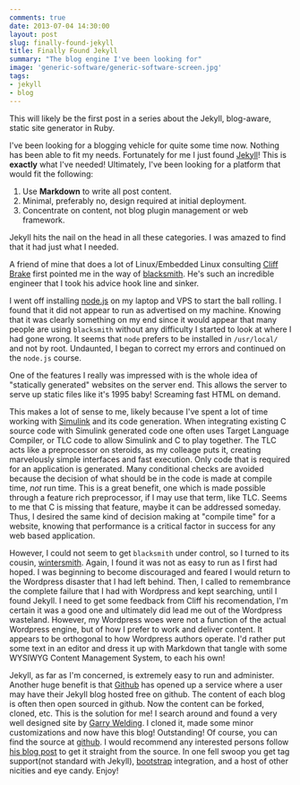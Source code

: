 ```yaml
---
comments: true
date: 2013-07-04 14:30:00
layout: post
slug: finally-found-jekyll
title: Finally Found Jekyll
summary: "The blog engine I've been looking for"
image: 'generic-software/generic-software-screen.jpg'
tags:
- jekyll 
- blog
---
```


This will likely be the first post in a series about the Jekyll, blog-aware,
static site generator in Ruby.  

I've been looking for a blogging vehicle for quite some time now.  Nothing has
been able to fit my needs.  Fortunately for me I just found
[Jekyll](http://jekyllrb.com/)!  This is **exactly** what I've needed!
Ultimately, I've been looking for a platform that would fit the following:

1. Use **Markdown** to write all post content.
2. Minimal, preferably no, design required at initial deployment. 
3. Concentrate on content, not blog plugin management or web framework.

Jekyll hits the nail on the head in all these categories.  I was amazed to find that it had just what I needed.

A friend of mine that does a lot of Linux/Embedded Linux consulting
[Cliff Brake](http://bec-systems.com/site/) first pointed me in the way of
[blacksmith](http://blog.nodejitsu.com/introducing-blacksmith). He's such an incredible engineer
that I took his advice hook line and sinker.


I went off installing [node.js](http://nodejs.org/) on my laptop and VPS to
start the ball rolling.  I found that it did not appear to run as advertised
on my machine.  Knowing that it was clearly something on my end since it would
appear that many people are using `blacksmith` without any difficulty I started
to look at where I had gone wrong.  It seems that `node` prefers to be
installed in `/usr/local/` and not by root.  Undaunted, I began to correct my
errors and continued on the `node.js` course.


One of the features I really was impressed with is the whole idea of 
"statically generated" websites on the server end.  This allows the server
to serve up static files like it's 1995 baby!  Screaming fast HTML on demand.

This makes a lot of sense to me, likely because I've spent a lot of time
working with [Simulink](http://mathworks.com) and its code generation.  When
integrating existing C source code with Simulink generated code one often uses
Target Language Compiler, or TLC code to allow Simulink and C to play
together.  The TLC acts like a preprocessor on steroids, as my colleage puts
it, creating marvelously simple interfaces and fast execution.  Only code that
is required for an application is generated.  Many conditional checks are
avoided because the decision of what should be in the code is made at compile
time, *not* run time.  This is a great benefit, one which is made possible
through a feature rich preprocessor, if I may use that term, like TLC.  Seems
to me that C is missing that feature, maybe it can be addressed someday.
Thus, I desired the same kind of decision making at "compile time" for a
website, knowing that performance is a critical factor in success for any web
based application.


However, I could not seem to get `blacksmith` under control, so I turned to its
cousin, [wintersmith](http://wintersmith.io/).  Again, I found it was not
as easy to run as I first had hoped.  I was beginning to become discouraged and
feared I would return to the Wordpress disaster that I had left behind.  Then, 
I called to remembrance the complete failure that I had with Wordpress and kept
searching, until I found Jekyll.  I need to get some feedback from Cliff his
recomendation, I'm certain it was a good one and ultimately did lead me out
of the Wordpress wasteland.  However, my Wordpress woes were not a function
of the actual Wordpress engine, but of how I prefer to work and deliver
content.  It appears to be orthogonal to how Wordpress authors operate.  I'd
rather put some text in an editor and dress it up with Markdown that tangle
with some WYSIWYG Content Management System, to each his own!

Jekyll, as far as I'm concerned, is extremely easy to run and administer.
Another huge benefit is that [Github](http://www.github.com) has opened up a
service where a user may have their Jekyll blog hosted free on github.  The
content of each blog is often then open sourced in github.  Now the content
can be forked, cloned, etc.  This is the solution for me!  I search around and
found a very well designed site by [Garry Welding](http://in-the-attic.com).
I cloned it, made some minor customizations and now have this blog! 
Outstanding!  Of course, you can find the source at
[github](http://www.github.com/macduff).  I would recommend any interested
persons follow [his blog post](http://in-the-attic/2013/01/04/building-a-blog-using-jekyll-bootstrap-and-github-pages-a-beginners-guide) to get it
straight from the source.  In one fell swoop you get tag support(not standard
with Jekyll), [bootstrap](http://twitter.github.io/bootstrap/) integration, and a host of
other nicities and eye candy.  Enjoy!

